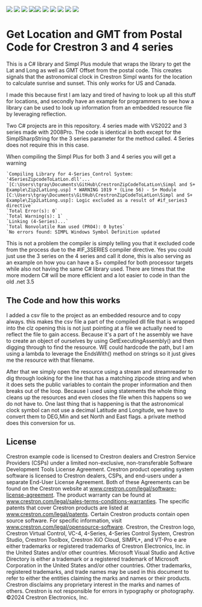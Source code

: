 <img src="https://img.shields.io/badge/Language-SimplPlus-green?style=for-the-badge"> <img src="https://img.shields.io/badge/Language-SIMPL-forest?style=for-the-badge"> <img src="https://img.shields.io/badge/Language-C Sharp-blue?style=for-the-badge"> <img src="https://img.shields.io/badge/Platform-Crestron 4 series-blue?style=for-the-badge"><img src="https://img.shields.io/badge/Platform-Crestron 3 series-lightblue?style=for-the-badge"> <img src="https://img.shields.io/badge/CTI-Examples-blue?style=for-the-badge">  <img src="https://img.shields.io/badge/Use-Educational-green?style=for-the-badge"> <img src="https://img.shields.io/badge/Copyright-Crestron-blue?style=for-the-badge"> <img src="https://img.shields.io/badge/License-Restricted-orange?style=for-the-badge"> <img src="https://img.shields.io/badge/Support-NONE-red?style=for-the-badge">

# Get Location and GMT from Postal Code for Crestron 3 and 4 series

This is a C# library and Simpl Plus module that wraps the library to get the Lat and Long as well as GMT Offset from the postal code.   This creates signals that the astronomical clock in Crestron Simpl wants for the location to calculate sunrise and sunset.    This only works for US and Canada.

I made this because first I am lazy and tired of having to look up all this stuff for locations, and secondly have an example for programmers to see how a library can be used to look up information from an embedded resource file by leveraging reflection.  

Two C# projects are in this repository. 4 series made with VS2022 and 3 series made with 2008Pro. The code is identical in both except for the SimplSharpString for the 3 series parameter for the method called.  4 Series does not require this in this case.   



When compiling the Simpl Plus  for both 3 and 4 series you will get a warning

```
`Compiling Library for 4-Series Control System: '4SeriesZipcodeToLatLon.dll'...`
`[C:\Users\tgray\Documents\GitHub\CrestronZipCodeToLatLon\Simpl and S+ Example\Zip2LatLong.usp] * WARNING 1019 * (Line 56) - S+ Module [C:\Users\tgray\Documents\GitHub\CrestronZipCodeToLatLon\Simpl and S+ Example\Zip2LatLong.usp]: Logic excluded as a result of #if_series3 directive`
`Total Error(s): 0`
`Total Warning(s): 1`
`Linking (4-Series)...`
`Total Nonvolatile Ram used (PRO4): 0 bytes`
`No errors found: SIMPL Windows Symbol Definition updated
```



This is not a problem  the compiler is simply telling you that it excluded code from the process due to the #IF_3SERIES compiler directive.  Yes you could just use the 3 series on the 4 series and call it done,  this is also serving as an example on how you can have a S+ compiled for both processor targets while also not having the same C# library used.   There are times that the more modern C# will be more efficient and a lot easier to code in than the old .net 3.5



## The Code and how this works



I added a csv file to the project as an embedded resource and to copy always. this makes the csv file a part of the compiled dll file that is wrapped into the clz  opening this is not just pointing at a file we actually need to reflect the file to gain access.  Because it's a part of t he assembly we have to create an object of ourselves by using GetExecutingAssembly() and then digging through to find the resource.  WE could hardcode the path, but I am using a lambda to leverage the EndsWith() method on strings so it just gives me the resource with that filename.



After that we simply open the resource using a stream and streamreader to dig through looking for the line that has a matching zipcode string and when it does sets the public variables to contain the proper information and then breaks out of the loop.  Because I used using statements the whole thing cleans up the resources and even closes the file when this happens so we do not have to.   One last thing that is happening is that the astronomical clock symbol can not use a decimal Latitude and Longitude, we have to convert them to DEG,Min and set North and East flags.  a private method does this conversion for us.



## License

Crestron example code is licensed to Crestron dealers and Crestron Service Providers (CSPs) under a limited non-exclusive, non-transferable Software Development Tools License Agreement. Crestron product operating system software is licensed to Crestron dealers, CSPs, and end-users under a separate End-User License Agreement. Both of these Agreements can be found on the Crestron website at www.crestron.com/legal/software-license-agreement. The product warranty can be found at www.crestron.com/legal/sales-terms-conditions-warranties. The specific patents that cover Crestron products are listed at www.crestron.com/legal/patents. Certain Crestron products contain open source software. For specific information, visit www.crestron.com/legal/opensource-software. Crestron, the Crestron logo, Crestron Virtual Control, VC-4, 4-Series, 4-Series Control System, Crestron Studio, Crestron Toolbox, Crestron XiO Cloud, SIMPL+, and VT-Pro e are either trademarks or registered trademarks of Crestron Electronics, Inc. in the United States and/or other countries. Microsoft Visual Studio and Active Directory is either a trademark or a registered trademark of Microsoft Corporation in the United States and/or other countries. Other trademarks, registered trademarks, and trade names may be used in this document to refer to either the entities claiming the marks and names or their products. Crestron disclaims any proprietary interest in the marks and names of others. Crestron is not responsible for errors in typography or photography. ©2024 Crestron Electronics, Inc.











 